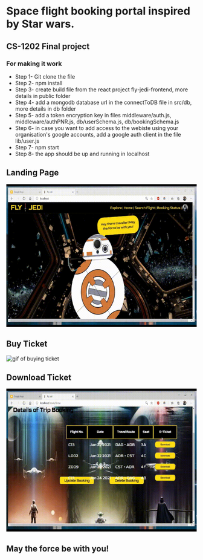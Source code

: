 # Space flight booking portal inspired by Star wars.
## CS-1202 Final project
### For making it work

- Step 1- Git clone the file
- Step 2- npm install
- Step 3- create build file from the react project fly-jedi-frontend, more details in public folder
- Step 4- add a mongodb database url in the connectToDB file in src/db, more details in db folder
- Step 5- add a token encryption key in files middleware/auth.js, middleware/authPNR.js, db/userSchema.js, db/bookingSchema.js
- Step 6- in case you want to add access to the webiste using your organisation's google accounts, add a google auth client in the file lib/user.js
- Step 7- npm start
- Step 8- the app should be up and running in localhost

## Landing Page

![gif of landing page](https://github.com/AlfredDaimari/fly-jedi/blob/main/wiki/jedi-web-showcase.gif)

## Buy Ticket

![gif of buying ticket](https://github.com/AlfredDaimari/fly-jedi/blob/main/wiki/jedi-buy-ticket.gif)

## Download Ticket

![gif of buying ticket](https://github.com/AlfredDaimari/fly-jedi/blob/main/wiki/jedi-download-ticket.gif)

## May the force be with you!
